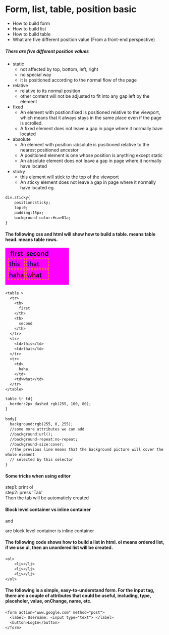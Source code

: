 # Form, list, table, position basic
* How to build form 
* How to build list
* How to build table
* What are five different position value
(From a front-end perspective)

##### There are five different position values
* static
  * not affected by top, bottom, left, right
  * no special way
  * it is positioned according to the normal flow of the page
* relative
  * relative to its normal position
  * other content will not be adjusted to fit into any gap left by the element
* fixed
  * An element with postion:fixed is positioned relative to the viewport, which means that it always stays in the same place even if the page is scrolled.
  * A fixed element does not leave a gap in page where it normally have located
* absolute
  * An element with position :absolute is positioned relative to the nearest positioned ancestor
  * A positioned element is one whose position is anything except static
  * An absolute element does not leave a gap in page where it normally have located
* sticky
  * this element will stick to the top of the viewport
  * An sticky element does not leave a gap in page where it normally have located
eg.
```
div.sticky{
    position:sticky;
    top:0;
    padding:15px;
    background-color:#cae81a;
}
```



#### The following css and html will show how to build a table. <th> means table head.<tr> means table rows.
![](/img/table.jpg)
```
<table >
  <tr>
    <th>
      first
    </th>
    <th>
      second
    </th>
  </tr>
  <tr>
    <td>this</td>
    <td>that</td>
  </tr>
  <tr>
    <td>
      haha
    </td>
    <td>what</td>
  </tr>
</table>
```
```
table tr td{
  border:2px dashed rgb(255, 100, 80);
}

body{
  background:rgb(255, 0, 255);
  //some more attributes we can add
  //background:url();
  //background-repeat:no-repeat;
  //background-size:cover;
  //the previous line means that the background picture will cover the whole element
  // selected by this selector
}
```
#### Some tricks when using editor
step1: print ol  
step2: press 'Tab'  
Then the tab will be automaticly created  

#### Block level container vs inline container  
<div> and <p> are block level container   
<span> is inline container

#### The following code shows how to build a list in html. ol means ordered list, if we use ul, then an unordered list will be created. 
```
<ol>
    <li></li>
    <li></li>
    <li></li>
</ol>
```

#### The following is a simple, easy-to-understand form. For the input tag, there are a couple of attributes that could be useful, including, type, placeholer, value, onChange, name, etc. 
```
<form action="www.google.com" method="post">
  <label> Username: <input type="text"> </label>
  <button>LogIn</button>
</form>
```
